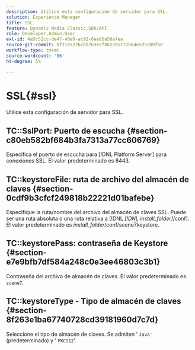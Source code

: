 ```yaml
---
description: Utilice esta configuración de servidor para SSL.
solution: Experience Manager
title: SSL
feature: Dynamic Media Classic,SDK/API
role: Developer,Admin,User
exl-id: 4a5c52cc-de47-48e0-ac92-6ee66a58a7ea
source-git-commit: bf31e5226cbb763e2fb82391772b64e5d5c89fae
workflow-type: tm+mt
source-wordcount: '86'
ht-degree: 5%

---
```


# SSL{#ssl}

Utilice esta configuración de servidor para SSL.

## TC::SslPort: Puerto de escucha {#section-c80eb582bf684b3fa7313a77cc606769}

Especifica el puerto de escucha para [!DNL Platform Server] para conexiones SSL. El valor predeterminado es 8443.

## TC::keystoreFile: ruta de archivo del almacén de claves {#section-0cdf9b3cfcf249818b22221d01bafebe}

Especifique la ruta/nombre del archivo del almacén de claves SSL. Puede ser una ruta absoluta o una ruta relativa a [!DNL *[!DNL install_folder]*/conf]. El valor predeterminado es *install_folder*/conf/scene7keystore.

## TC::keystorePass: contraseña de Keystore {#section-e7e9bfb7df584a248c0e3ee46803c3b1}

Contraseña del archivo de almacén de claves. El valor predeterminado es `scene7`.

## TC::keystoreType - Tipo de almacén de claves {#section-8f263e1ba67740728cd39181960d7c7d}

Seleccione el tipo de almacén de claves. Se admiten &#39; `Java'` (predeterminado) y &#39; `PKCS12`&#39;.
